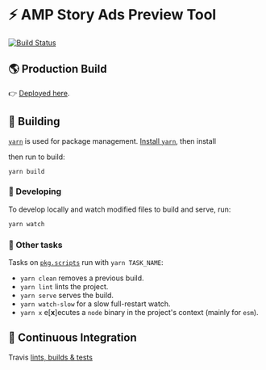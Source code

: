 # ⚡ AMP Story Ads Preview Tool

[![Build Status](https://travis-ci.com/alanorozco/amp-story-ads-preview.svg?token=cqG77daJoMoEWpcKUjSW&branch=master)](https://travis-ci.com/alanorozco/amp-story-ads-preview)

## 🌎 Production Build

👉 [Deployed here](https://amp-story-ads-preview.netlify.com/).

## 🚧 Building

[`yarn`](https://yarnpkg.com) is used for package management.
[Install `yarn`](https://yarnpkg.com/en/docs/install), then install


then run to build:

```
yarn build
```

### 👷 Developing

To develop locally and watch modified files to build and serve, run:

```sh
yarn watch
```

### 🤹 Other tasks

Tasks on [`pkg.scripts`](./package.json) run with `yarn TASK_NAME`:

- `yarn clean` removes a previous build.
- `yarn lint` lints the project.
- `yarn serve` serves the build.
- `yarn watch-slow` for a slow full-restart watch.
- `yarn x` e\[**x**\]ecutes a `node` binary in the project's context (mainly for `esm`).

## 🔁 Continuous Integration

Travis [lints, builds & tests](./.travis.yml)
